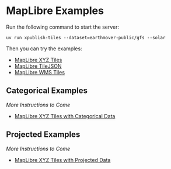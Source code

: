 # MapLibre Examples

Run the following command to start the server:
```
uv run xpublish-tiles --dataset=earthmover-public/gfs --solar
```

Then you can try the examples:

* [MapLibre XYZ Tiles](./tiles.html)
* [MapLibre TileJSON](./tilejson.html)
* [MapLibre WMS Tiles](./wms-tiled.html)

## Categorical Examples

*More Instructions to Come*

* [MapLibre XYZ Tiles with Categorical Data](./tiles-categorical.html)

## Projected Examples

*More Instructions to Come*

* [MapLibre XYZ Tiles with Projected Data](./tiles-projected.html)
